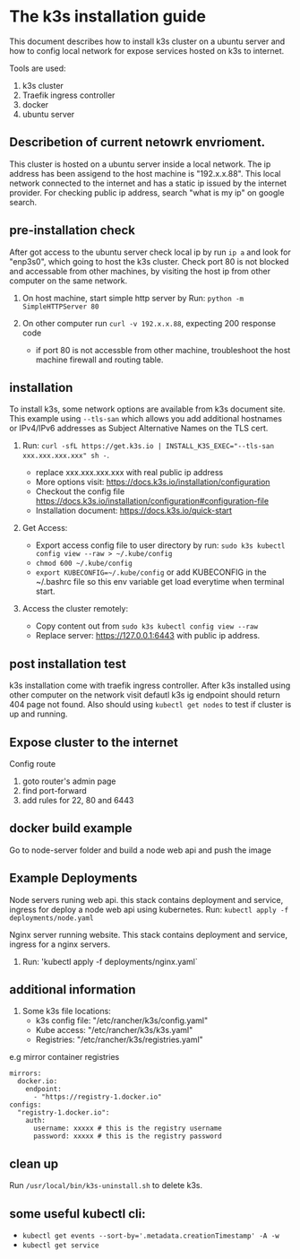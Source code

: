 # The k3s installation guide
This document describes how to install k3s cluster on a ubuntu server and how to config local network for expose services hosted on k3s to internet. 

Tools are used: 
1. k3s cluster
2. Traefik ingress controller
3. docker
4. ubuntu server

## Describetion of current netowrk envrioment.

This cluster is hosted on a ubuntu server inside a local network. The ip address has been assigend to the host machine is "192.x.x.88". This local network connected to the internet and has a static ip issued by the internet provider.
For checking public ip address, search "what is my ip" on google search. 

## pre-installation check

After got access to the ubuntu server check local ip by run `ip a` and look for "enp3s0", which going to host the k3s cluster. Check port 80 is not blocked and accessable from other machines, by visiting the host ip from other computer on the same network.

1. On host machine, start simple http server by Run: `python -m SimpleHTTPServer 80`

2. On other computer run `curl -v 192.x.x.88`, expecting 200 response code
   - if port 80 is not accessble from other machine, troubleshoot the host machine firewall and routing table.

## installation

To install k3s, some network options are available from k3s document site. This example using `--tls-san` which allows you add additional hostnames or IPv4/IPv6 addresses as Subject Alternative Names on the TLS cert.

1. Run: `curl -sfL https://get.k3s.io | INSTALL_K3S_EXEC="--tls-san xxx.xxx.xxx.xxx" sh -`.
   - replace xxx.xxx.xxx.xxx with real public ip address
   - More options visit: https://docs.k3s.io/installation/configuration 
   - Checkout the config file https://docs.k3s.io/installation/configuration#configuration-file
   - Installation document: https://docs.k3s.io/quick-start

2. Get Access:
   - Export access config file to user directory by run: `sudo k3s kubectl config view --raw > ~/.kube/config`
   - `chmod 600 ~/.kube/config`
   - `export KUBECONFIG=~/.kube/config` or add KUBECONFIG in the ~/.bashrc file so this env variable get load everytime when terminal start.

3. Access the cluster remotely:
   - Copy content out from `sudo k3s kubectl config view --raw`
   - Replace server: https://127.0.0.1:6443 with public ip address.

## post installation test
k3s installation come with traefik ingress controller. After k3s installed using other computer on the network visit defautl k3s ig endpoint should return 404 page not found. Also should using `kubectl get nodes` to test if cluster is up and running.

## Expose cluster to the internet 
Config route
1. goto router's admin page
2. find port-forward
3. add rules for 22, 80 and 6443

## docker build example
Go to node-server folder and build a node web api and push the image

## Example Deployments
Node servers runing web api. this stack contains deployment and service, ingress for deploy a node web api using kubernetes.
Run: `kubectl apply -f deployments/node.yaml`

Nginx server running website. This stack contains deployment and service, ingress for a nginx servers.

1. Run: 'kubectl apply -f deployments/nginx.yaml`

## additional information
1. Some k3s file locations: 
   - k3s config file: "/etc/rancher/k3s/config.yaml"
   - Kube access: "/etc/rancher/k3s/k3s.yaml"
   - Registries: "/etc/rancher/k3s/registries.yaml"

e.g mirror container registries
```
mirrors:
  docker.io:
    endpoint:
      - "https://registry-1.docker.io"
configs:
  "registry-1.docker.io":
    auth:
      username: xxxxx # this is the registry username
      password: xxxxx # this is the registry password
```

## clean up
Run `/usr/local/bin/k3s-uninstall.sh` to delete k3s.

## some useful kubectl cli: 
- `kubectl get events --sort-by='.metadata.creationTimestamp' -A -w`
- `kubectl get service`